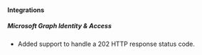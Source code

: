
#### Integrations
##### Microsoft Graph Identity & Access
- Added support to handle a 202 HTTP response status code.


